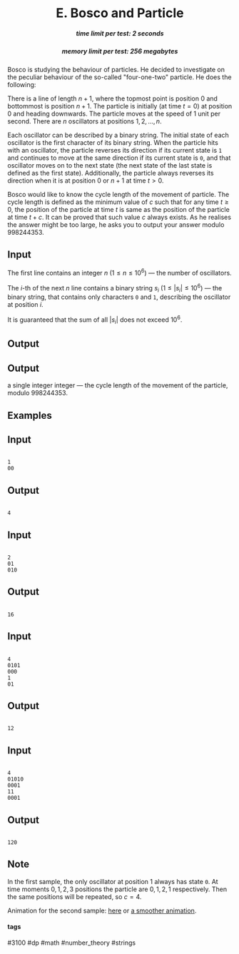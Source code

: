 <h1 style='text-align: center;'> E. Bosco and Particle</h1>

<h5 style='text-align: center;'>time limit per test: 2 seconds</h5>
<h5 style='text-align: center;'>memory limit per test: 256 megabytes</h5>

Bosco is studying the behaviour of particles. He decided to investigate on the peculiar behaviour of the so-called "four-one-two" particle. He does the following:

There is a line of length $n+1$, where the topmost point is position $0$ and bottommost is position $n+1$. The particle is initially (at time $t=0$) at position $0$ and heading downwards. The particle moves at the speed of $1$ unit per second. There are $n$ oscillators at positions $1,2,\ldots,n$.

Each oscillator can be described by a binary string. The initial state of each oscillator is the first character of its binary string. When the particle hits with an oscillator, the particle reverses its direction if its current state is $\texttt{1}$ and continues to move at the same direction if its current state is $\texttt{0}$, and that oscillator moves on to the next state (the next state of the last state is defined as the first state). Additionally, the particle always reverses its direction when it is at position $0$ or $n+1$ at time $t > 0$.

Bosco would like to know the cycle length of the movement of particle. The cycle length is defined as the minimum value of $c$ such that for any time $t \ge 0$, the position of the particle at time $t$ is same as the position of the particle at time $t+c$. It can be proved that such value $c$ always exists. As he realises the answer might be too large, he asks you to output your answer modulo $998244353$.

## Input

The first line contains an integer $n$ ($1\le n\le10^6$) — the number of oscillators.

The $i$-th of the next $n$ line contains a binary string $s_i$ ($1\le\left|s_i\right|\le10^6$) — the binary string, that contains only characters $\texttt{0}$ and $\texttt{1}$, describing the oscillator at position $i$.

It is guaranteed that the sum of all $|s_i|$ does not exceed $10^6$.

## Output

## Output

 a single integer integer — the cycle length of the movement of the particle, modulo $998244353$.

## Examples

## Input


```

1
00

```
## Output


```

4

```
## Input


```

2
01
010

```
## Output


```

16

```
## Input


```

4
0101
000
1
01

```
## Output


```

12

```
## Input


```

4
01010
0001
11
0001

```
## Output


```

120

```
## Note

In the first sample, the only oscillator at position $1$ always has state $\texttt{0}$. At time moments $0,1,2,3$ positions the particle are $0,1,2,1$ respectively. Then the same positions will be repeated, so $c=4$.

Animation for the second sample: [here](https://u.cubeupload.com/culver0412/GJ5PNy.png) or [a smoother animation](https://i.imgur.com/X35t71G.gif).



#### tags 

#3100 #dp #math #number_theory #strings 